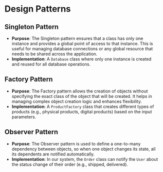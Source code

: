 # Design Patterns

## Singleton Pattern
- **Purpose**: The Singleton pattern ensures that a class has only one instance and provides a global point of access to that instance. This is useful for managing database connections or any global resource that needs to be shared across the application.
- **Implementation**: A `Database` class where only one instance is created and reused for all database operations.

## Factory Pattern
- **Purpose**: The Factory pattern allows the creation of objects without specifying the exact class of the object that will be created. It helps in managing complex object creation logic and enhances flexibility.
- **Implementation**: A `ProductFactory` class that creates different types of products (e.g., physical products, digital products) based on the input parameters.

## Observer Pattern
- **Purpose**: The Observer pattern is used to define a one-to-many dependency between objects, so when one object changes its state, all its dependents are notified automatically.
- **Implementation**: In our system, the `Order` class can notify the `User` about the status change of their order (e.g., shipped, delivered).
